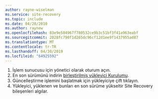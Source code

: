 ```yaml
---
author: rayne-wiselman
ms.service: site-recovery
ms.topic: include
ms.date: 04/28/2010
ms.author: raynew
ms.openlocfilehash: 83e9e584967f780532ce9b3c51bf3f41a963eabf
ms.sourcegitcommit: 2028fc790f1d265dc96cf12d1ee9f1437955ad87
ms.translationtype: MT
ms.contentlocale: tr-TR
ms.lasthandoff: 04/30/2019
ms.locfileid: "64925592"
---
```

1. İşlem sunucusu için yönetici olarak oturum açın.
2. En son sürümünü indirin [birleştirilmiş yükleyici Kurulumu](https://aka.ms/unifiedinstaller).
3. Güncelleştirme işlemini başlatmak için yükleyiciye çift tıklayın.
4. Yükleyici, yüklenen ve bunları en son sürüme yükseltir Site Recovery bileşenleri algılar.
